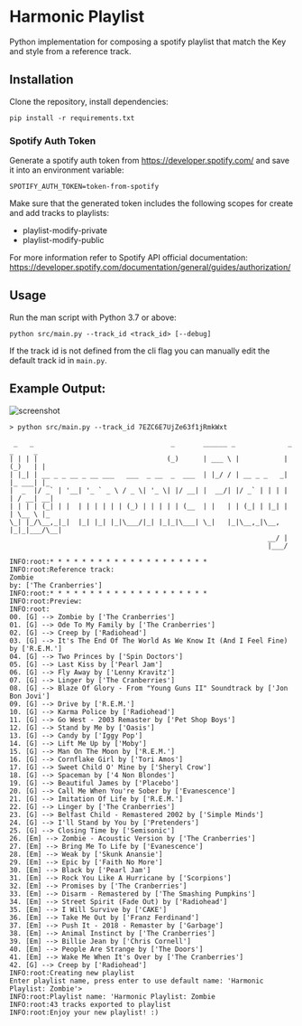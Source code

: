 # Harmonic Playlist

Python implementation for composing a spotify playlist that match the Key and style
from a reference track.

## Installation
Clone the repository, install dependencies:

    pip install -r requirements.txt


### Spotify Auth Token
Generate a spotify auth token from https://developer.spotify.com/ and save it into an environment variable:

    SPOTIFY_AUTH_TOKEN=token-from-spotify

Make sure that the generated token includes the following scopes for create and add tracks to playlists:

- playlist-modify-private
- playlist-modify-public

For more information refer to Spotify API official documentation:
https://developer.spotify.com/documentation/general/guides/authorization/


## Usage
Run the man script with Python 3.7 or above:

    python src/main.py --track_id <track_id> [--debug]

If the track id is not defined from the cli flag you can manually edit the default track id in `main.py`.


## Example Output:
![screenshot](https://user-images.githubusercontent.com/29163881/176597443-70126a90-7232-4397-811b-83ebcdaed06a.png)

```
> python src/main.py --track_id 7EZC6E7UjZe63f1jRmkWxt

 _   _                                  _       ______ _             _ _     _
| | | |                                (_)      | ___ \ |           | (_)   | |
| |_| | __ _ _ __ _ __ ___   ___  _ __  _  ___  | |_/ / | __ _ _   _| |_ ___| |_
|  _  |/ _` | '__| '_ ` _ \ / _ \| '_ \| |/ __| |  __/| |/ _` | | | | | / __| __|
| | | | (_| | |  | | | | | | (_) | | | | | (__  | |   | | (_| | |_| | | \__ \ |_
\_| |_/\__,_|_|  |_| |_| |_|\___/|_| |_|_|\___| \_|   |_|\__,_|\__, |_|_|___/\__|
                                                                __/ |
                                                                |___/

INFO:root:* * * * * * * * * * * * * * * * * * * *
INFO:root:Reference track:
Zombie
by: ['The Cranberries']
INFO:root:* * * * * * * * * * * * * * * * * * * *
INFO:root:Preview:
INFO:root:
00. [G] --> Zombie by ['The Cranberries']
01. [G] --> Ode To My Family by ['The Cranberries']
02. [G] --> Creep by ['Radiohead']
03. [G] --> It's The End Of The World As We Know It (And I Feel Fine) by ['R.E.M.']
04. [G] --> Two Princes by ['Spin Doctors']
05. [G] --> Last Kiss by ['Pearl Jam']
06. [G] --> Fly Away by ['Lenny Kravitz']
07. [G] --> Linger by ['The Cranberries']
08. [G] --> Blaze Of Glory - From "Young Guns II" Soundtrack by ['Jon Bon Jovi']
09. [G] --> Drive by ['R.E.M.']
10. [G] --> Karma Police by ['Radiohead']
11. [G] --> Go West - 2003 Remaster by ['Pet Shop Boys']
12. [G] --> Stand by Me by ['Oasis']
13. [G] --> Candy by ['Iggy Pop']
14. [G] --> Lift Me Up by ['Moby']
15. [G] --> Man On The Moon by ['R.E.M.']
16. [G] --> Cornflake Girl by ['Tori Amos']
17. [G] --> Sweet Child O' Mine by ['Sheryl Crow']
18. [G] --> Spaceman by ['4 Non Blondes']
19. [G] --> Beautiful James by ['Placebo']
20. [G] --> Call Me When You're Sober by ['Evanescence']
21. [G] --> Imitation Of Life by ['R.E.M.']
22. [G] --> Linger by ['The Cranberries']
23. [G] --> Belfast Child - Remastered 2002 by ['Simple Minds']
24. [G] --> I'll Stand by You by ['Pretenders']
25. [G] --> Closing Time by ['Semisonic']
26. [Em] --> Zombie - Acoustic Version by ['The Cranberries']
27. [Em] --> Bring Me To Life by ['Evanescence']
28. [Em] --> Weak by ['Skunk Anansie']
29. [Em] --> Epic by ['Faith No More']
30. [Em] --> Black by ['Pearl Jam']
31. [Em] --> Rock You Like A Hurricane by ['Scorpions']
32. [Em] --> Promises by ['The Cranberries']
33. [Em] --> Disarm - Remastered by ['The Smashing Pumpkins']
34. [Em] --> Street Spirit (Fade Out) by ['Radiohead']
35. [Em] --> I Will Survive by ['CAKE']
36. [Em] --> Take Me Out by ['Franz Ferdinand']
37. [Em] --> Push It - 2018 - Remaster by ['Garbage']
38. [Em] --> Animal Instinct by ['The Cranberries']
39. [Em] --> Billie Jean by ['Chris Cornell']
40. [Em] --> People Are Strange by ['The Doors']
41. [Em] --> Wake Me When It's Over by ['The Cranberries']
42. [G] --> Creep by ['Radiohead']
INFO:root:Creating new playlist
Enter playlist name, press enter to use default name: 'Harmonic Playlist: Zombie'>
INFO:root:Playlist name: 'Harmonic Playlist: Zombie
INFO:root:43 tracks exported to playlist
INFO:root:Enjoy your new playlist! :)
```


